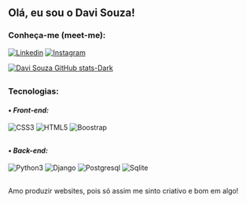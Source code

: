 ## Olá, eu sou o Davi Souza! 

### Conheça-me (meet-me):

[![Linkedin](https://img.shields.io/badge/LinkedIn-0077B5?style=for-the-badge&logo=linkedin&logoColor=white)](https://www.linkedin.com/in/davi-souza-de-oliveira-a03019236/)
[![Instagram](https://img.shields.io/badge/Instagram-E4405F?style=for-the-badge&logo=instagram&logoColor=white)](https://www.instagram.com/davisouza.ol)


[![Davi Souza GitHub stats-Dark](https://github-readme-stats.vercel.app/api?username=dev-davisouza&show_icons=true&theme=dracula)](https://github.com/dev-davisouza/github-readme-stats#gh-dark-mode-only)

## 
### Tecnologias:
#### • <i>Front-end:</i> 
<div style="display: inline-block;">
    <img src="https://img.shields.io/badge/CSS3-1572B6?style=for-the-badge&logo=css3&logoColor=white" alt="CSS3">
    <img src="https://img.shields.io/badge/HTML5-E34F26?style=for-the-badge&logo=html5&logoColor=white" alt="HTML5">
    <img src="https://img.shields.io/badge/Bootstrap-563D7C?style=for-the-badge&logo=bootstrap&logoColor=white" alt="Boostrap">
</div>

## 
#### • <i>Back-end:</i> 
<div style="display: inline-block;">
    <img src="https://img.shields.io/badge/Python-3776AB?style=for-the-badge&logo=python&logoColor=white" alt="Python3">
    <img src="https://img.shields.io/badge/Django-092E20?style=for-the-badge&logo=django&logoColor=white" alt="Django">
    <img src="https://img.shields.io/badge/PostgreSQL-316192?style=for-the-badge&logo=postgresql&logoColor=white" alt="Postgresql">
    <img src="https://img.shields.io/badge/SQLite-07405E?style=for-the-badge&logo=sqlite&logoColor=white" alt="Sqlite">
</div>

## 
Amo produzir websites, pois só assim me sinto criativo e bom em algo!
